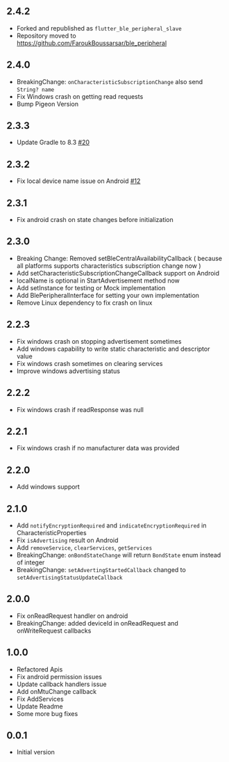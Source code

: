 ## 2.4.2

- Forked and republished as `flutter_ble_peripheral_slave`
- Repository moved to https://github.com/FaroukBoussarsar/ble_peripheral

## 2.4.0

- BreakingChange: `onCharacteristicSubscriptionChange` also send `String? name`
- Fix Windows crash on getting read requests
- Bump Pigeon Version

## 2.3.3

- Update Gradle to 8.3 [#20](https://github.com/rohitsangwan01/ble_peripheral/pull/20)

## 2.3.2

- Fix local device name issue on Android [#12](https://github.com/rohitsangwan01/ble_peripheral/pull/12)

## 2.3.1

- Fix android crash on state changes before initialization

## 2.3.0

- Breaking Change: Removed setBleCentralAvailabilityCallback ( because all platforms supports characteristics subscription change now )
- Add setCharacteristicSubscriptionChangeCallback support on Android
- localName is optional in StartAdvertisement method now
- Add setInstance for testing or Mock implementation
- Add BlePeripheralInterface for setting your own implementation
- Remove Linux dependency to fix crash on linux

## 2.2.3

- Fix windows crash on stopping advertisement sometimes
- Add windows capability to write static characteristic and descriptor value
- Fix windows crash sometimes on clearing services
- Improve windows advertising status

## 2.2.2

- Fix windows crash if readResponse was null

## 2.2.1

- Fix windows crash if no manufacturer data was provided

## 2.2.0

- Add windows support

## 2.1.0

- Add `notifyEncryptionRequired` and `indicateEncryptionRequired` in CharacteristicProperties
- Fix `isAdvertising` result on Android
- Add `removeService`, `clearServices`, `getServices`
- BreakingChange: `onBondStateChange` will return `BondState` enum instead of integer
- BreakingChange: `setAdvertingStartedCallback` changed to `setAdvertisingStatusUpdateCallback`

## 2.0.0

- Fix onReadRequest handler on android
- BreakingChange: added deviceId in onReadRequest and onWriteRequest callbacks

## 1.0.0

- Refactored Apis
- Fix android permission issues
- Update callback handlers issue
- Add onMtuChange callback
- Fix AddServices
- Update Readme
- Some more bug fixes

## 0.0.1

- Initial version
